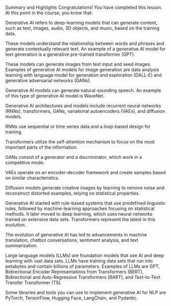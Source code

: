 Summary and Highlights
Congratulations! You have completed this lesson. At this point in the course, you know that: 

Generative AI refers to deep-learning models that can generate content, such as text, images, audio, 3D objects, and music, based on the training data.

These models understand the relationship between words and phrases and generate contextually relevant text. An example of a generative AI model for text generation is a generative pre-trained transformer (GPT).

These models can generate images from text input and seed images. Examples of generative AI models for image generation are data analysis learning with language model for generation and exploration (DALL-E) and generative adversarial networks (GANs).

Generative AI models can generate natural-sounding speech. An example of this type of generative AI model is WaveNet.

Generative AI architectures and models include recurrent neural networks (RNNs), transformers, GANs, variational autoencoders (VAEs), and diffusion models.

RNNs use sequential or time series data and a loop-based design for training.

Transformers utilize the self-attention mechanism to focus on the most important parts of the information.

GANs consist of a generator and a discriminator, which work in a competitive mode.

VAEs operate on an encoder-decoder framework and create samples based on similar characteristics.

Diffusion models generate creative images by learning to remove noise and reconstruct distorted examples, relying on statistical properties.

Generative AI started with rule-based systems that use predefined linguistic rules, followed by machine-learning approaches focusing on statistical methods. It later moved to deep learning, which uses neural networks trained on extensive data sets. Transformers represent the latest in this evolution.

The evolution of generative AI has led to advancements in machine translation, chatbot conversations, sentiment analysis, and text summarization.

Large language models (LLMs) are foundation models that use AI and deep learning with vast data sets. LLMs have training data sets that run into petabytes and contain billions of parameters. Examples of LLMs are GPT, Bidirectional Encoder Representations from Transformers (BERT), Bidirectional and Auto-Regressive Transformers (BART), and Text-to-Text Transfer Transformer (T5).

Some libraries and tools you can use to implement generative AI for NLP are PyTorch, TensorFlow, Hugging Face, LangChain, and Pydantic.


